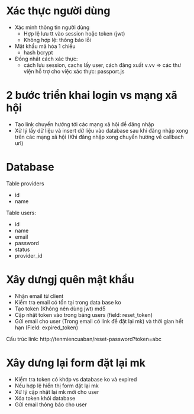 # Xác thực người dùng 
- Xác minh thông tin người dùng
    + Hợp lệ lưu tt vào session hoặc token (jwt)
    + Không hợp lệ: thông báo lỗi 
- Mật khẩu mã hóa 1 chiều 
    + hash bcrypt
- Đồng nhất cách xác thực: 
    + cách lưu session, cachs lấy user, cách đăng xuất v.vv
=> các thư viện hỗ trợ cho việc xác thực: passport.js


# 2 bước triển khai login vs mạng xã hội

- Tạo link chuyển hướng tới các mạng xã hội để đăng nhập 
- Xử lý lấy dữ liệu và insert dữ liệu vào database sau khi đăng nhập xong trên các mạng xã hội (Khi đăng nhập xong chuyển hương về callbach url)

# Database

Table providers 
- id 
- name

Table users: 
- id
- name
- email
- password
- status
- provider_id

# Xây dưngj quên mật khẩu

- Nhận email từ client
- Kiểm tra email có tồn tại trong data base ko 
- Tạo token (Không nên dùng jwt) md5
- Cập nhật token vào trong bảng users (field: reset_token)
- Gửi email cho user (Trong email có link để đặt lại mk) và thời gian hết hạn (Field: expired_token)

Cấu trúc link: http://tenmiencuaban/reset-password?token=abc

# Xây dưng lại form đặt lại mk 

- Kiểm tra token có khớp vs database ko và expired
- Nếu hợp lệ hiển thị form đặt lại mk 
- Xử lý cập nhật lại mk mới cho user
- Xóa token khỏi database 
- Gửi email thông báo cho user